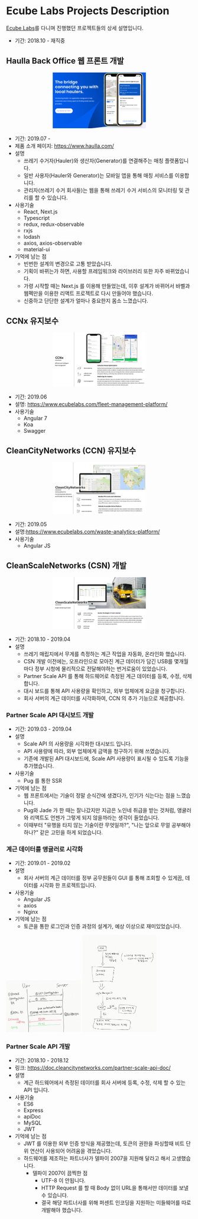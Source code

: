 # Ecube Labs Projects Description

[Ecube Labs](https://www.ecubelabs.com)를 다니며 진행했던 프로젝트들의 상세 설명입니다.

- 기간: 2018.10 - 재직중

<!-- ## 회사 기술 스텍, 도구

아래와 같은 환경에서 업무를 진행했다는 것이지, 제가 이 모든 기술에 통달한 것은 아닙니다.<br>
가령 간단히 Dockerize를 할줄 알고 Jenkinsfile 도 수정할 줄 알지만, 인프라를 자세히 알지는 못합니다.<br>
실제 개발한 프로젝트들을 참고해서 제 능력을 짐작해주세요.<br>

- 협업툴
  - Slack (소통)
  - Jira (이슈 관리)
  - Confluence (문서 관리)
  - Google Drive (문서 및 기타 자료 관리)
  - Visual Studio Code (IDE)
  - Prettier (Code Formatter)
  - ESLint
- 형상 관리
  - GitHub
  - Sourcetree
  - Husky (Git Hook)
- 언어 (Javascript)
  - ES6 (with npm)
  - TypeScript
- 라이브러리
  - redux
  - rxjs
  - lodash
  - axios
- TDD
  - Jest
  - Enzyme
  - react-test-renderer
- 백엔드 모니터링
  - ELK
    - Elasticsearch, Logstash, Kibana
  - Slack Bot with Web Hook
- 웹 프론트
  - AngularJS
  - Angular 7
  - React
  - SCSS
- 백엔드 API
  - Node.js
  - Express.js
  - Hapi.js
  - Koa.js
  - Postman
- API 문서화
  - apiDoc
  - Swagger
- CI/CD 인프라
  - Docker
  - Jenkins
  - k8s
  - terraform
- DB
  - MySQL
  - AWS Aurora
  - Redis -->

## Haulla Back Office 웹 프론트 개발

<p align="center"><img src="./img/haulla.png" width="50%" /></p>

- 기간: 2019.07 -
- 제품 소개 페이지: https://www.haulla.com/
- 설명
  - 쓰레기 수거자(Hauler)와 생산자(Generator)를 연결해주는 매칭 플랫폼입니다.
  - 일반 사용자(Hauler와 Generator)는 모바일 앱을 통해 매칭 서비스를 이용합니다.
  - 관리자(쓰레기 수거 회사들)는 웹을 통해 쓰레기 수거 서비스의 모니터링 및 관리를 할 수 있습니다.
- 사용기술
  - React, Next.js
  - Typescript
  - redux, redux-observable
  - rxjs
  - lodash
  - axios, axios-observable
  - material-ui
- 기억에 남는 점
  - 빈번한 설계의 변경으로 고통 받았습니다.
  - 기획이 바뀌는가 하면, 사용할 프레임워크와 라이브러리 또한 자주 바뀌었습니다.
  - 가령 시작할 때는 Next.js 를 이용해 만들었는데, 이후 설계가 바뀌어서 바벨과 웹펙만을 이용한 리액트 프로젝트로 다시 만들어야 했습니다.
  - 신중하고 단단한 설계가 얼마나 중요한지 몸소 느꼈습니다.

## CCNx 유지보수

<p align="center"><img src="./img/ccnx.png" width="50%" /></p>

- 기간: 2019.06
- 설명: https://www.ecubelabs.com/fleet-management-platform/
- 사용기술
  - Angular 7
  - Koa
  - Swagger

## CleanCityNetworks (CCN) 유지보수

<p align="center"><img src="./img/ccn.png" width="50%" /></p>

- 기간: 2019.05
- 설명:https://www.ecubelabs.com/waste-analytics-platform/
- 사용기술
  - Angular JS

## CleanScaleNetworks (CSN) 개발

<p align="center"><img src="./img/csn.png" width="50%" /></p>

- 기간: 2018.10 - 2019.04
- 설명
  - 쓰레기 매립지에서 무게를 측정하는 계근 작업을 자동화, 온라인화 했습니다.
  - CSN 개발 이전에는, 오프라인으로 모아진 계근 데이터가 담긴 USB를 몇개월마다 정부 시청에 물리적으로 전달해야하는 번거로움이 있었습니다.
  - Partner Scale API 를 통해 하드웨어로 측정된 계근 데이터를 등록, 수정, 삭제합니다.
  - 대시 보드를 통해 API 사용량을 확인하고, 외부 업체에게 요금을 청구합니다.
  - 회사 서버의 계근 데이터를 시각화하여, CCN 의 추가 기능으로 제공합니다.

### Partner Scale API 대시보드 개발

- 기간: 2019.03 - 2019.04
- 설명
  - Scale API 의 사용량을 시각화한 대시보드 입니다.
  - API 사용량에 따라, 외부 업체에게 금액을 청구하기 위해 쓰였습니다.
  - 기존에 개발된 API 대시보드에, Scale API 사용량이 표시될 수 있도록 기능을 추가했습니다.
- 사용기술
  - Pug 를 통한 SSR
- 기억에 남는 점
  - 웹 프론트에서는 기술이 정말 순식간에 생겼다가, 인기가 식는다는 점을 느꼈습니다.
  - Pug와 Jade 가 한 때는 잘나갔지만 지금은 노인네 취급을 받는 것처럼, 앵귤러와 리액트도 언젠가 그렇게 되지 않을까라는 생각이 들었습니다.
  - 이때부터 "유행을 타지 않는 기술이란 무엇일까?", "나는 앞으로 무얼 공부해야하나?" 같은 고민을 하게 되었습니다.

### 계근 데이터를 앵귤러로 시각화

- 기간: 2019.01 - 2019.02
- 설명
  - 회사 서버의 계근 데이터를 정부 공무원들이 GUI 를 통해 조회할 수 있게끔, 데이터를 시각화 한 프로젝트입니다.
- 사용기술
  - Angular JS
  - axios
  - Nginx
- 기억에 남는 점
  - 토큰을 통한 로그인과 인증 과정의 설계가, 예상 이상으로 재미있었습니다.

<img src="./img/login_1.jpeg" width="40%" float="left" />
<img src="./img/login_2.png" width="40%" float="right" />

### Partner Scale API 개발

- 기간: 2018.10 - 2018.12
- 링크: https://doc.cleancitynetworks.com/partner-scale-api-doc/
- 설명
  - 계근 하드웨어에서 측정된 데이터를 회사 서버에 등록, 수정, 삭제 할 수 있는 API 입니다.
- 사용기술
  - ES6
  - Express
  - apiDoc
  - MySQL
  - JWT
- 기억에 남는 점
  - JWT 를 이용한 외부 인증 방식을 제공했는데, 토큰의 권한을 파싱할때 비트 단위 연산이 사용되어 어려움을 겪었습니다.
  - 하드웨어를 제조하는 파트너사가 델파이 2007을 지원해 달라고 해서 고생했습니다.
    - 델파이 2007이 끔찍한 점
      - UTF-8 이 안됩니다.
      - HTTP Request 를 할 때 Body 없이 URL을 통해서만 데이터를 보낼 수 있습니다.
      - 결국 해당 파트너사를 위해 퍼센트 인코딩을 지원하는 미들웨어를 따로 개발해야 했습니다.
